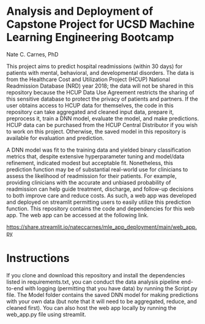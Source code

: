 # Analysis and Deployment of Capstone Project for UCSD Machine Learning Engineering Bootcamp
Nate C. Carnes, PhD

This project aims to predict hospital readmissions (within 30 days) for patients with mental, behavioral, and developmental disorders. The data is from the Healthcare Cost and Utilization Project (HCUP) National Readmission Database (NRD) year 2018; the data will not be shared in this repository because the HCUP Data Use Agreement restricts the sharing of this sensitive database to protect the privacy of patients and partners. If the user obtains access to HCUP data for themselves, the code in this repository can take aggregated and cleaned input data, prepare it, preprocess it, train a DNN model, evaluate the model, and make predictions. HCUP data can be purchased from the HCUP Central Distributor if you wish to work on this project. Otherwise, the saved model in this repository is available for evaluation and prediction.

A DNN model was fit to the training data and yielded binary classification metrics that, despite extensive hyperparameter tuning and model/data refinement, indicated modest but acceptable fit. Nonetheless, this prediction function may be of substantial real-world use for clinicians to assess the likelihood of readmission for their patients. For example, providing clinicians with the accurate and unbiased probability of readmission can help guide treatment, discharge, and follow-up decisions to both improve care and reduce costs. As such, a web app was developed and deployed on streamlit permitting users to easily utilize this prediction function. This repository contains the code and dependencies for this web app. The web app can be accessed at the following link.

https://share.streamlit.io/nateccarnes/mle_app_deployment/main/web_app.py

# Instructions

If you clone and download this repository and install the dependencies listed in requirements.txt, you can conduct the data analysis pipeline end-to-end with logging (permitting that you have data) by running the Script.py file. The Model folder contains the saved DNN model for making predictions with your own data (but note that it will need to be aggregated, reduce, and cleaned first). You can also host the web app locally by running the web_app.py file using streamlit.
